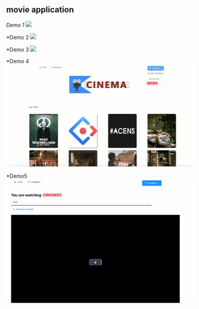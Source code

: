 ## movie application
*Demo 1*
![](gif-demo/movie1.gif)

*Demo 2
![](gif-demo/movie2.gif)

*Demo 3
![](gif-demo/movie3.gif)

*Demo 4
![](gif-demo/movie4.gif)

*Demo5
![](gif-demo/movie5.gif)
